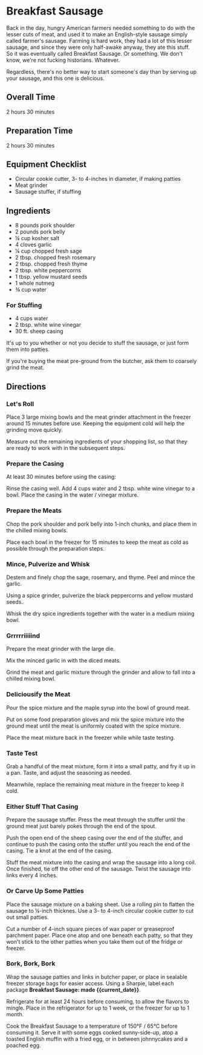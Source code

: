 # Breakfast Sausage

Back in the day, hungry American farmers needed something to do with the lesser cuts of meat, and used it to make an English-style sausage simply called farmer's sausage. Farming is hard work, they had a lot of this lesser sausage, and since they were only half-awake anyway, they ate this stuff. So it was eventually called Breakfast Sausage. Or something. We don't know, we're not fucking historians. Whatever. 

Regardless, there's no better way to start someone's day than by serving up your sausage, and this one is delicious.

## Overall Time

2 hours 30 minutes

## Preparation Time

2 hours 30 minutes

## Equipment Checklist

* Circular cookie cutter, 3- to 4-inches in diameter, if making patties
* Meat grinder
* Sausage stuffer, if stuffing

## Ingredients

* 8 pounds pork shoulder
* 2 pounds pork belly
* ¼ cup kosher salt
* 4 cloves garlic
* ¼ cup chopped fresh sage
* 2 tbsp. chopped fresh rosemary
* 2 tbsp. chopped fresh thyme
* 2 tbsp. white peppercorns
* 1 tbsp. yellow mustard seeds
* 1 whole nutmeg
* ¾ cup water

### For Stuffing

* 4 cups water
* 2 tbsp. white wine vinegar
* 30 ft. sheep casing

It's up to you whether or not you decide to stuff the sausage, or just form them into patties.

If you're buying the meat pre-ground from the butcher, ask them to coarsely grind the meat.

## Directions

### Let's Roll 

Place 3 large mixing bowls and the meat grinder attachment in the freezer around 15 minutes before use. Keeping the equipment cold will help the grinding move quickly.

Measure out the remaining ingredients of your shopping list, so that they are ready to work with in the subsequent steps.

### Prepare the Casing

At least 30 minutes before using the casing:

Rinse the casing well. Add 4 cups water and 2 tbsp. white wine vinegar to a bowl. Place the casing in the water / vinegar mixture.

### Prepare the Meats

Chop the pork shoulder and pork belly into 1-inch chunks, and place them in the chilled mixing bowls.

Place each bowl in the freezer for 15 minutes to keep the meat as cold as possible through the preparation steps.

### Mince, Pulverize and Whisk 

Destem and finely chop the sage, rosemary, and thyme. Peel and mince the garlic.

Using a spice grinder, pulverize the black peppercorns and yellow mustard seeds.

Whisk the dry spice ingredients together with the water in a medium mixing bowl. 

### Grrrrriiiiind

Prepare the meat grinder with the large die. 

Mix the minced garlic in with the diced meats. 

Grind the meat and garlic mixture through the grinder and allow to fall into a chilled mixing bowl.

### Deliciousify the Meat

Pour the spice mixture and the maple syrup into the bowl of ground meat. 

Put on some food preparation gloves and mix the spice mixture into the ground meat until the meat is uniformly coated with the spice mixture.

Place the meat mixture back in the freezer while while taste testing.

### Taste Test

Grab a handful of the meat mixture, form it into a small patty, and fry it up in a pan. Taste, and adjust the seasoning as needed.

Meanwhile, replace the remaining meat mixture in the freezer to keep it cold.

### Either Stuff That Casing 

Prepare the sausage stuffer. Press the meat through the stuffer until the ground meat just barely pokes through the end of the spout.

Push the open end of the sheep casing over the end of the stuffer, and continue to push the casing onto the stuffer until you reach the end of the casing. Tie a knot at the end of the casing.

Stuff the meat mixture into the casing and wrap the sausage into a long coil. Once finished, tie off the other end of the sausage. Twist the sausage into links every 4 inches.

### Or Carve Up Some Patties

Place the sausage mixture on a baking sheet. Use a rolling pin to flatten the sausage to ¼-inch thicknes. Use a 3- to 4-inch circular cookie cutter to cut out small patties.

Cut a number of 4-inch square pieces of wax paper or greaseproof parchment paper. Place one atop and one beneath each patty, so that they won't stick to the other patties when you take them out of the fridge or freezer.

### Bork, Bork, Bork

Wrap the sausage patties and links in butcher paper, or place in sealable freezer storage bags for easier access. Using a Sharpie, label each package __Breakfast Sausage: made {{current_date}}__.

Refrigerate for at least 24 hours before consuming, to allow the flavors to mingle. Place in the refrigerator for up to 1 week, or the freezer for up to 1 month.

Cook the Breakfast Sausage to a temperature of 150°F / 65°C before consuming it. Serve it with some eggs cooked sunny-side-up, atop a toasted English muffin with a fried egg, or in between johnnycakes and a poached egg.
